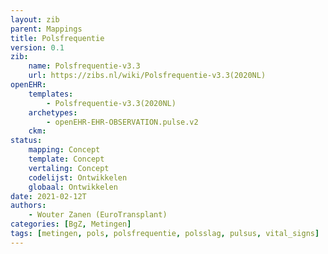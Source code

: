 ```yaml
---
layout: zib
parent: Mappings
title: Polsfrequentie
version: 0.1
zib:
    name: Polsfrequentie-v3.3
    url: https://zibs.nl/wiki/Polsfrequentie-v3.3(2020NL)
openEHR:
    templates: 
        - Polsfrequentie-v3.3(2020NL)
    archetypes: 
        - openEHR-EHR-OBSERVATION.pulse.v2
    ckm: 
status:
    mapping: Concept
    template: Concept
    vertaling: Concept
    codelijst: Ontwikkelen
    globaal: Ontwikkelen
date: 2021-02-12T
authors: 
    - Wouter Zanen (EuroTransplant) 
categories: [BgZ, Metingen]
tags: [metingen, pols, polsfrequentie, polsslag, pulsus, vital_signs]
---
```



